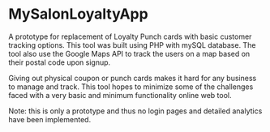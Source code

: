 # MySalonLoyaltyApp
A prototype for replacement of Loyalty Punch cards with basic customer tracking options. This tool was built using PHP with mySQL database. 
The tool also use the Google Maps API to track the users on a map based on their postal code upon signup.

Giving out physical coupon or punch cards makes it hard for any business to manage and track. This tool hopes to minimize some of the challenges faced with a very basic and minimum functionality  online web tool.

Note: this is only a prototype and thus no login pages and detailed analytics have been implemented.
